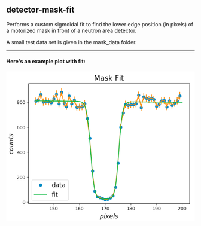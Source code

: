 ## detector-mask-fit

Performs a custom sigmoidal fit to find the lower edge position (in pixels)
of a motorized mask in front of a neutron area detector.

A small test data set is given in the mask_data folder.

____
#### Here's an example plot with fit:

![mask_fit](mask_fit.png)
